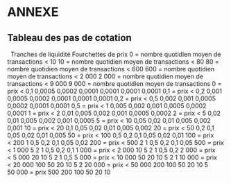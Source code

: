# ANNEXE

## Tableau des pas de cotation

  Tranches de liquidité Fourchettes de prix 0 = nombre quotidien moyen de transactions < 10 10 = nombre quotidien moyen de transactions < 80 80 = nombre quotidien moyen de transactions < 600 600 = nombre quotidien moyen de transactions < 2 000 2 000 = nombre quotidien moyen de transactions < 9 000 9 000 = nombre quotidien moyen de transactions 0 = prix < 0,1 0,0005 0,0002 0,0001 0,0001 0,0001 0,0001 0,1 = prix < 0,2 0,001 0,0005 0,0002 0,0001 0,0001 0,0001 0,2 = prix < 0,5 0,002 0,001 0,0005 0,0002 0,0001 0,0001 0,5 = prix < 1 0,005 0,002 0,001 0,0005 0,0002 0,0001 1 = prix < 2 0,01 0,005 0,002 0,001 0,0005 0,0002 2 = prix < 5 0,02 0,01 0,005 0,002 0,001 0,0005 5 = prix < 10 0,05 0,02 0,01 0,005 0,002 0,001 10 = prix < 20 0,1 0,05 0,02 0,01 0,005 0,002 20 = prix < 50 0,2 0,1 0,05 0,02 0,01 0,005 50 = prix < 100 0,5 0,2 0,1 0,05 0,02 0,01 100 = prix < 200 1 0,5 0,2 0,1 0,05 0,02 200 = prix < 500 2 1 0,5 0,2 0,1 0,05 500 = prix < 1 000 5 2 1 0,5 0,2 0,1 1 000 = prix < 2 000 10 5 2 1 0,5 0,2 2 000 = prix < 5 000 20 10 5 2 1 0,5 5 000 = prix < 10 000 50 20 10 5 2 1 10 000 = prix < 20 000 100 50 20 10 5 2 20 000 = prix < 50 000 200 100 50 20 10 5 50 000 = prix 500 200 100 50 20 10

